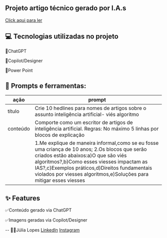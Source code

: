 **Projeto artigo técnico gerado por I.A.s**
--
[Click aqui para ler](https://web.dio.me/articles/por-tras-do-codigo-explorando-as-raizes-do-vies-nos-algoritmos-de-ia?back=%2Farticles&page=1&order=oldest)

💻 Tecnologias utilizadas no projeto
--
📌ChatGPT

📌Copilot/Designer

📌Power Point


📄 Prompts e ferramentas:
--
|   ação       |                 prompt                                                                       |
|------------- |----------------------------------------------------------------------------------------------|
|  título      |Crie 10 hedlines para nomes de artigos sobre o assunto inteligência artificial- viés algoritmo|
|  conteúdo    | Comporte como um escritor de artigos de inteligência artificial. Regras: No máximo 5 linhas por blocos de explicação
|              | 1.Me explique de maneira informal,como se eu fosse uma criança de 10 anos; 2.Os blocos que serão criados estão abaixos:a)O que são viés algoritmos?,b)Como esses viesses impactam as IAS?,c)Exemplos práticos,d)Direitos fundamentais violados por viesses algoritmos,e)Soluções para mitigar esses viesses|





✨ Features
--
✅Conteúdo gerado via ChatGPT

✅Imagens geradas via Copilot/Designer


--
👩‍🎓Júlia Lopes [Linkedln](https://www.linkedin.com/in/julia-lopes-53a341185/)    [Instagram](julialopes494)


